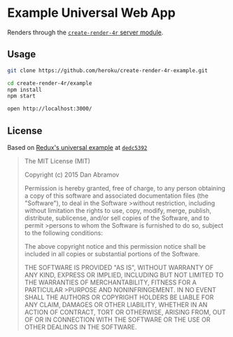 Example Universal Web App
=========================
Renders through the [`create-render-4r` server module](https://github.com/heroku/create-render-4r).


Usage
-----

```bash
git clone https://github.com/heroku/create-render-4r-example.git

cd create-render-4r/example
npm install
npm start

open http://localhost:3000/
```


License
-------
Based on [Redux's universal example](https://github.com/rackt/redux/tree/master/examples/universal) at [`dedc5392`](https://github.com/rackt/redux/tree/dedc53925ef289582be04128681306deb72066d6)

>  The MIT License (MIT)
>
>  Copyright (c) 2015 Dan Abramov
>
>  Permission is hereby granted, free of charge, to any person obtaining a copy of this software and associated documentation files (the "Software"), to deal in the Software >without restriction, including without limitation the rights to use, copy, modify, merge, publish, distribute, sublicense, and/or sell copies of the Software, and to permit >persons to whom the Software is furnished to do so, subject to the following conditions:
>
>  The above copyright notice and this permission notice shall be included in all copies or substantial portions of the Software.
>
>  THE SOFTWARE IS PROVIDED "AS IS", WITHOUT WARRANTY OF ANY KIND, EXPRESS OR IMPLIED, INCLUDING BUT NOT LIMITED TO THE WARRANTIES OF MERCHANTABILITY, FITNESS FOR A PARTICULAR >PURPOSE AND NONINFRINGEMENT. IN NO EVENT SHALL THE AUTHORS OR COPYRIGHT HOLDERS BE LIABLE FOR ANY CLAIM, DAMAGES OR OTHER LIABILITY, WHETHER IN AN ACTION OF CONTRACT, TORT OR OTHERWISE, ARISING FROM, OUT OF OR IN CONNECTION WITH THE SOFTWARE OR THE USE OR OTHER DEALINGS IN THE SOFTWARE.
